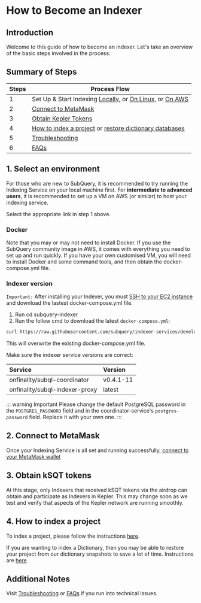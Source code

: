 # How to Become an Indexer

## Introduction

Welcome to this guide of how to become an indexer. Let's take an overview of the basic steps involved in the process:

## Summary of Steps

| Steps | Process Flow                                                                                                                                                                    |
| ----- | ------------------------------------------------------------------------------------------------------------------------------------------------------------------------------- |
| 1     | Set Up & Start Indexing [Locally](../indexers/install-indexer-locally.md), or [On Linux](../indexers/install-indexer-linux.md), or [On AWS](../indexers/install-indexer-aws.md) |
| 2     | [Connect to MetaMask](../metamask/connect-metamask.md)                                                                                                                          |
| 3     | [Obtain Kepler Tokens](#3-obtain-ksqt-tokens)                                                                                                                                   |
| 4     | [How to index a project](#4-how-to-index-a-project) or [restore dictionary databases](#4-how-to-index-a-project)                                                                |
| 5     | [Troubleshooting](../indexers/troubleshooting-indexers.md)                                                                                                                      |
| 6     | [FAQs](../indexers/faqs-indexers.md)                                                                                                                                            |

## 1. Select an environment

For those who are new to SubQuery, it is recommended to try running the Indexing Service on your local machine first. For **intermediate to advanced users**, it is recommended to set up a VM on AWS (or similar) to host your indexing service.

Select the appropriate link in step 1 above.

### Docker

Note that you may or may not need to install Docker. If you use the SubQuery community image in AWS, it comes with everything you need to set up and run quickly. If you have your own customised VM, you will need to install Docker and some command tools, and then obtain the docker-compose.yml file.

### Indexer version

`Important:`
After installing your Indexer, you must [SSH to your EC2 instance](./install-indexer-aws.md#110-ssh-to-your-ec2-instance) and download the lastest docker-compose.yml file.

1. Run cd subquery-indexer
2. Run the follow cmd to download the latest `docker-compose.yml`:

```sh
curl https://raw.githubusercontent.com/subquery/indexer-services/develop/docker-compose.yml -o docker-compose.yml
```

This will overwrite the existing docker-compose.yml file.

Make sure the indexer service versions are correct:

| Service                        | Version   |
| :----------------------------- | :-------- |
| onfinality/subql-coordinator   | v0.4.1-11 |
| onfinality/subql-indexer-proxy | latest    |

::: warning Important
Please change the default PostgreSQL password in the `POSTGRES_PASSWORD` field and in the coordinator-service's `postgres-password` field. Replace it with your own one.
:::

## 2. Connect to MetaMask

Once your Indexing Service is all set and running successfully, [connect to your MetaMask wallet](../metamask/connect-metamask.md)

## 3. Obtain kSQT tokens

At this stage, only Indexers that received kSQT tokens via the airdrop can obtain and participate as Indexers in Kepler. This may change soon as we test and verify that aspects of the Kepler network are running smoothly.

## 4. How to index a project

To index a project, please follow the instructions [here](../indexers/index-project.md).

If you are wanting to index a Dictionary, then you may be able to restore your project from our dictionary snapshots to save a lot of time. Instructions are [here](../indexers/dictionary-restore.md)

## Additional Notes

Visit [Troubleshooting](../indexers/troubleshooting-indexers.md) or [FAQs](../indexers/faqs-indexers.md) if you run into technical issues.
